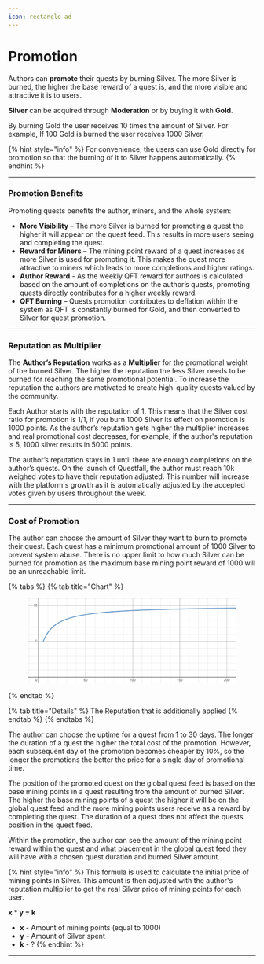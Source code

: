 ```yaml
---
icon: rectangle-ad
---
```


# Promotion

Authors can **promote** their quests by burning Silver. The more Silver is burned, the higher the base reward of a quest is, and the more visible and attractive it is to users. 

**Silver** can be acquired through **Moderation** or by buying it with **Gold**. 

By burning Gold the user receives 10 times the amount of Silver. For example, If 100 Gold is burned the user receives 1000 Silver.

{% hint style="info" %}
For convenience, the users can use Gold directly for promotion so that the burning of it to Silver happens automatically. 
{% endhint %}

***

### Promotion Benefits

Promoting quests benefits the author, miners, and the whole system:
* **More Visibility** – The more Silver is burned for promoting a quest the higher it will appear on the quest feed. This results in more users seeing and completing the quest.
* **Reward for Miners** – The mining point reward of a quest increases as more Silver is used for promoting it. This makes the quest more attractive to miners which leads to more completions and higher ratings.
* **Author Reward** - As the weekly QFT reward for authors is calculated based on the amount of completions on the author’s quests, promoting quests directly contributes for a higher weekly reward.
* **QFT Burning** – Quests promotion contributes to deflation within the system as QFT is constantly burned for Gold, and then converted to Silver for quest promotion.

***

### Reputation as Multiplier

The **Author’s Reputation** works as a **Multiplier** for the promotional weight of the burned Silver. The higher the reputation the less Silver needs to be burned for reaching the same promotional potential. To increase the reputation the authors are motivated to create high-quality quests valued by the community.

Each Author starts with the reputation of 1. This means that the Silver cost ratio for promotion is 1/1, if you burn 1000 Silver its effect on promotion is 1000 points. As the author’s reputation gets higher the multiplier increases and real promotional cost decreases, for example, if the author's reputation is 5, 1000 silver results in 5000 points.

The author’s reputation stays in 1 until there are enough completions on the author’s quests. On the launch of Questfall, the author must reach 10k weighed votes to have their reputation adjusted. This number will increase with the platform's growth as it is automatically adjusted by the accepted votes given by users throughout the week.

***

### Cost of Promotion

The author can choose the amount of Silver they want to burn to promote their quest. Each quest has a minimum promotional amount of 1000 Silver to prevent system abuse. There is no upper limit to how much Silver can be burned for promotion as the maximum base mining point reward of 1000 will be an unreachable limit.

{% tabs %}
{% tab title="Chart" %}
<figure><img src="../.gitbook/assets/image (7).png" alt=""><figcaption></figcaption></figure>
{% endtab %}

{% tab title="Details" %}
The Reputation that is additionally applied&#x20;
{% endtab %}
{% endtabs %}

The author can choose the uptime for a quest from 1 to 30 days. The longer the duration of a quest the higher the total cost of the promotion. However, each subsequent day of the promotion becomes cheaper by 10%, so the longer the promotions the better the price for a single day of promotional time. 

The position of the promoted quest on the global quest feed is based on the base mining points in a quest resulting from the amount of burned Silver. The higher the base mining points of a quest the higher it will be on the global quest feed and the more mining points users receive as a reward by completing the quest. The duration of a quest does not affect the quests position in the quest feed.

Within the promotion, the author can see the amount of the mining point reward within the quest and what placement in the global quest feed they will have with a chosen quest duration and burned Silver amount. 

{% hint style="info" %}
This formula is used to calculate the initial price of mining points in Silver. This amount is then adjusted with the author's reputation multiplier to get the real Silver price of mining points for each user. 

 **x * y = k**
* **x** - Amount of mining points (equal to 1000)
* **y** - Amount of Silver spent
* **k** - ?
{% endhint %}



***